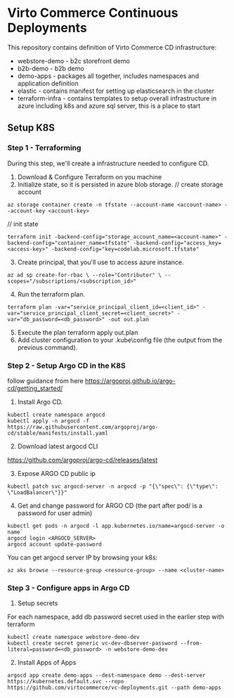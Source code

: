 # Virto Commerce Continuous Deployments

This repository contains definition of Virto Commerce CD infrastructure:

- webstore-demo - b2c storefront demo
- b2b-demo - b2b demo
- demo-apps - packages all together, includes namespaces and application definition
- elastic - contains manifest for setting up elasticsearch in the cluster
- terraform-infra - contains templates to setup overall infrastructure in azure including k8s and azure sql server, this is a place to start

## Setup K8S

### Step 1 - Terraforming
During this step, we'll create a infrastructure needed to configure CD.

1. Download & Configure Terraform on you machine
2. Initialize state, so it is persisted in azure blob storage.
// create storage account
```
az storage container create -n tfstate --account-name <account-name> --account-key <account-key>
```

// init state
```
terraform init -backend-config="storage_account_name=<account-name>" -backend-config="container_name=tfstate" -backend-config="access_key=<access-key>" -backend-config="key=codelab.microsoft.tfstate"
```

3. Create principal, that you'll use to access azure instance.
```
az ad sp create-for-rbac \ --role="Contributor" \ --scopes="/subscriptions/<subscription_id>"
```
4. Run the terraform plan.
```
terraform plan -var="service_principal_client_id=<client_id>" -var="service_principal_client_secret=<client_secret>" -var="db_password=<db_password>" -out out.plan
```
5. Execute the plan
terraform apply out.plan
6. Add cluster configuration to your .kube\config file (the output from the previous command).

### Step 2 - Setup Argo CD in the K8S
follow guidance from here https://argoproj.github.io/argo-cd/getting_started/

1. Install Argo CD.
```
kubectl create namespace argocd
kubectl apply -n argocd -f https://raw.githubusercontent.com/argoproj/argo-cd/stable/manifests/install.yaml
```

2. Download latest argocd CLI

https://github.com/argoproj/argo-cd/releases/latest

3. Expose ARGO CD public ip
```
kubectl patch svc argocd-server -n argocd -p "{\"spec\": {\"type\": \"LoadBalancer\"}}"
```

4. Get and change password for ARGO CD (the part after pod/ is a password for user admin)
```
kubectl get pods -n argocd -l app.kubernetes.io/name=argocd-server -o name`
argocd login <ARGOCD_SERVER>
argocd account update-password
```

You can get argocd server IP by browsing your k8s:
```
az aks browse --resource-group <resource-group> --name <cluster-name>
```

### Step 3 - Configure apps in Argo CD

1. Setup secrets

For each namespace, add db password secret used in the earlier step with terraform
```
kubectl create namespace webstore-demo-dev
kubectl create secret generic vc-dev-dbserver-password --from-literal=password=<db_password> -n webstore-demo-dev
```

2. Install Apps of Apps
```
argocd app create demo-apps --dest-namespace demo --dest-server https://kubernetes.default.svc --repo https://github.com/virtocommerce/vc-deployments.git --path demo-apps
```
